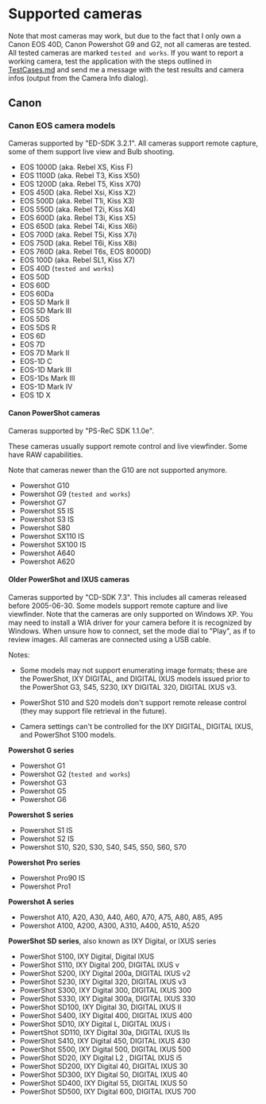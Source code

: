 # Supported cameras #

Note that most cameras may work, but due to the fact that I only own a Canon EOS 40D, Canon Powershot G9
and G2, not all cameras are tested. All tested cameras are marked  `tested and works`. If you want
to report a working camera, test the application with the steps outlined in [TestCases.md](TestCases.md)
and send me a message with the test results and camera infos (output from the Camera Info dialog).

## Canon ##

### Canon EOS camera models ###

Cameras supported by "ED-SDK 3.2.1".
All cameras support remote capture, some of them support live view and Bulb shooting.

- EOS 1000D  (aka. Rebel XS, Kiss F)
- EOS 1100D (aka. Rebel T3, Kiss X50)
- EOS 1200D (aka. Rebel T5, Kiss X70)
- EOS 450D (aka. Rebel Xsi, Kiss X2)
- EOS 500D (aka. Rebel T1i, Kiss X3)
- EOS 550D (aka. Rebel T2i, Kiss X4)
- EOS 600D (aka. Rebel T3i, Kiss X5)
- EOS 650D (aka. Rebel T4i, Kiss X6i)
- EOS 700D (aka. Rebel T5i, Kiss X7i)
- EOS 750D (aka. Rebel T6i, Kiss X8i)
- EOS 760D (aka. Rebel T6s, EOS 8000D)
- EOS 100D (aka. Rebel SL1, Kiss X7)
- EOS 40D (`tested and works`)
- EOS 50D
- EOS 60D
- EOS 60Da
- EOS 5D Mark II
- EOS 5D Mark III
- EOS 5DS
- EOS 5DS R
- EOS 6D
- EOS 7D
- EOS 7D Mark II
- EOS-1D C
- EOS-1D Mark III
- EOS-1Ds Mark III
- EOS-1D Mark IV
- EOS 1D X

#### Canon PowerShot cameras ####

Cameras supported by "PS-ReC SDK 1.1.0e".

These cameras usually support remote control and live viewfinder. Some have RAW capabilities.

Note that cameras newer than the G10 are not supported anymore.

- Powershot G10
- Powershot G9 (`tested and works`)
- Powershot G7
- Powershot S5 IS
- Powershot S3 IS
- Powershot S80
- Powershot SX110 IS
- Powershot SX100 IS
- Powershot A640
- Powershot A620

#### Older PowerShot and IXUS cameras #####

Cameras supported by "CD-SDK 7.3". This includes all cameras released before 2005-06-30.
Some models support remote capture and live viewfinder. Note that the cameras are only
supported on Windows XP. You may need to install a WIA driver for your camera before it
is recognized by Windows. When unsure how to connect, set the mode dial to "Play", as if
to review images. All cameras are connected using a USB cable.

Notes:

- Some models may not support enumerating image formats; these are the PowerShot,
  IXY DIGITAL, and DIGITAL IXUS models issued prior to the PowerShot G3, S45, S230, IXY
  DIGITAL 320, DIGITAL IXUS v3.

- PowerShot S10 and S20 models don't support remote release control (they may support file
  retrieval in the future).

- Camera settings can't be controlled for the IXY DIGITAL, DIGITAL IXUS, and PowerShot
  S100 models.

**Powershot G series**

- Powershot G1
- Powershot G2 (`tested and works`)
- Powershot G3
- Powershot G5
- Powershot G6

**Powershot S series**

- Powershot S1 IS
- Powershot S2 IS
- Powershot S10, S20, S30, S40, S45, S50, S60, S70

**Powershot Pro series**

- Powershot Pro90 IS
- Powershot Pro1

**Powershot A series**

- Powershot A10, A20, A30, A40, A60, A70, A75, A80, A85, A95
- Powershot A100, A200, A300, A310, A400, A510, A520

**PowerShot SD series**, also known as IXY Digital, or IXUS series

- PowerShot S100, IXY Digital, Digital IXUS
- PowerShot S110, IXY Digital 200, DIGITAL IXUS v
- PowerShot S200, IXY Digital 200a, DIGITAL IXUS v2
- PowerShot S230, IXY Digital 320, DIGITAL IXUS v3
- PowerShot S300, IXY Digital 300, DIGITAL IXUS 300
- PowerShot S330, IXY Digital 300a, DIGITAL IXUS 330
- PowerShot SD100, IXY Digital 30, DIGITAL IXUS II
- PowerShot S400, IXY Digital 400, DIGITAL IXUS 400
- PowerShot SD10, IXY Digital L, DIGITAL IXUS i
- PowertShot SD110, IXY Digital 30a, DIGITAL IXUS IIs
- PowerShot S410, IXY Digital 450, DIGITAL IXUS 430
- PowerShot S500, IXY Digital 500, DIGITAL IXUS 500
- PowerShot SD20, IXY Digital L2 , DIGITAL IXUS i5
- PowerShot SD200, IXY Digital 40, DIGITAL IXUS 30
- PowerShot SD300, IXY Digital 50, DIGITAL IXUS 40
- PowerShot SD400, IXY Digital 55, DIGITAL IXUS 50
- PowerShot SD500, IXY Digital 600, DIGITAL IXUS 700
